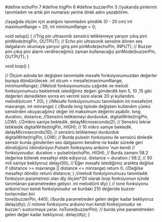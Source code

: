 #define echoPin 7
#define trigPin 6
#define buzzerPin 3
//yukarıda pinlerimi tanımladım ve artık pin numarası yerine direk adını yazabilirim.

//aşağıda  ölçüm için aralığımı tanımladım şimdilik (0 - 20 cm)
int maximumRange = 20;
int minimumRange = 0;

void setup()
{
  //Trig pin  ultrasonik sensörü tetiklemeye yarıyor  çıkış pini
  pinMode(trigPin, OUTPUT);
  // Echo pin ultrasonik sensöre dönen ses dalgalarını okumaya yarıyor  giriş pini
  pinMode(echoPin, INPUT);
  // Buzzer pini çıkış pini alarm verdireceğimiz zaman kullanacağız
  pinMode(buzzerPin, OUTPUT);
}

void loop()
{

  // Ölçüm adında bir değişken tanımladık mesafe fonksiyonumuzdan değerler buraya döndürülecek.
  int olcum = mesafe(maximumRange, minimumRange);
  //Melodi fonksiyonumuzu çağırdık ve melodi fonksiyonumuzu bekletmek istediğimiz değeri gönderdik ben 5, 10 ,15 gibi değerleri denedikten sonra en verimli süre olarak 20 yi kullandım.
  melodi(olcum * 20);
}
//Mesafe fonksiyonumuzu tanımladım
int mesafe(int maxrange, int minrange)
{
//Burda long tipinde değişken kullandım çünkü sensörden okuyacağımız değer  int maksimum değerini aşabilir. 
  long duration, distance;
//Sensörü tetiklemeyi durdurduk.
  digitalWrite(trigPin, LOW);
//2mikro saniye bekledik.
  delayMicroseconds(2);
// Sensörü tekrar tetikledik
  digitalWrite(trigPin, HIGH);
// 10 mikro saniye bekledik.
  delayMicroseconds(10);
// sensörü tetiklemeyi durdurduk 
  digitalWrite(trigPin, LOW);
// Burda  pulseIn fonksiyonu ile sensörü dinledik  sensör burda gönderilen ses dalgasının  kendine ne kadar sürede geri döndüğünü /döndürüyor.PulseIn fonksiyonu arduino 'nun kendi
// fonksiyonudur.
  duration = pulseIn(echoPin, HIGH);
// Burda zamanı 58.2 değerine bölerek  mesafeyi elde ediyoruz.
  distance = duration / 58.2;
// 50 mili saniye bekliyoruz
  delay(50);
// Eğer mesafe istediğimiz aralıkta değilse 
  if (distance >= maxrange || distance <= minrange)
    return 0;
//Değilse  mesafeyi döndür
  return distance;
}
//melodi fonksiyonumuzu tanımladık fonksiyon parametresi olan dly ölçüm*20 olarak loop fonksiyonun içinde tanımlanan  parametreden geliyor.
int melodi(int dly)
{
// tone fonksiyonu arduino'nun kendi fonksiyonudur ve burdaki 210 değeride  buzzer tonlarından biri   
  tone(buzzerPin, 440);
//burda parametreden gelen değer kadar bekliyoruz   
  delay(dly);
// notone fonksiyonu arduino'nun kendi fonksiyonudur ve buzzer'ı susturmaya yarar.
  noTone(buzzerPin);
// burda yine parametreden gelen değer kadar bekliyoruz.
  delay(dly);
}
